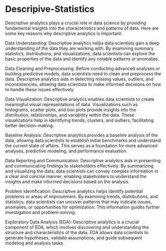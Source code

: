 # Descripive-Statistics

Descriptive analytics plays a crucial role in data science by providing fundamental insights into the characteristics and patterns of data. Here are some key reasons why descriptive analytics is important:

Data Understanding: Descriptive analytics helps data scientists gain a deep understanding of the data they are working with. By examining summary statistics, distributions, and visualizations, data scientists can explore the basic properties of the data and identify any notable patterns or anomalies.

Data Cleaning and Preprocessing: Before conducting advanced analyses or building predictive models, data scientists need to clean and preprocess the data. Descriptive analytics aids in detecting missing values, outliers, and inconsistencies, allowing data scientists to make informed decisions on how to handle these issues effectively.

Data Visualization: Descriptive analytics enables data scientists to create meaningful visual representations of data. Visualizations such as histograms, scatter plots, and box plots provide insights into the distribution, relationships, and variability within the data. These visualizations help in identifying trends, clusters, and outliers, facilitating better decision-making.

Baseline Analysis: Descriptive analytics provides a baseline analysis of the data, allowing data scientists to establish initial benchmarks and understand the current state of affairs. This serves as a foundation for more advanced analyses, predictive modeling, and performance evaluation.

Data Reporting and Communication: Descriptive analytics aids in presenting and communicating findings to stakeholders effectively. By summarizing and visualizing the data, data scientists can convey complex information in a clear and concise manner, enabling stakeholders to understand the insights and make informed decisions based on the analysis.

Problem Identification: Descriptive analytics helps identify potential problems or areas of improvement. By examining trends, distributions, and statistics, data scientists can uncover patterns that may indicate issues, anomalies, or opportunities for optimization. This information guides further investigation and problem-solving.

Exploratory Data Analysis (EDA): Descriptive analytics is a crucial component of EDA, which involves discovering and understanding the structure and characteristics of the data. EDA allows data scientists to generate hypotheses, validate assumptions, and guide subsequent modeling and analysis tasks.
